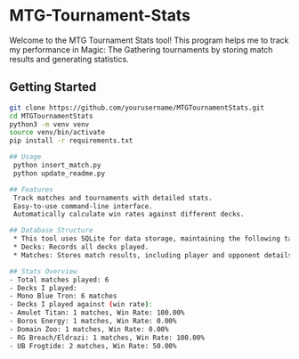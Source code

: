 # MTG-Tournament-Stats

Welcome to the MTG Tournament Stats tool! This program helps me to track my performance in Magic: The Gathering tournaments by storing match results and generating statistics.

## Getting Started
   ```bash
   git clone https://github.com/yourusername/MTGTournamentStats.git
   cd MTGTournamentStats
   python3 -m venv venv
   source venv/bin/activate
   pip install -r requirements.txt

## Usage
    python insert_match.py
    python update_readme.py

## Features
    Track matches and tournaments with detailed stats.
    Easy-to-use command-line interface.
    Automatically calculate win rates against different decks.

## Database Structure
    * This tool uses SQLite for data storage, maintaining the following tables:
    * Decks: Records all decks played.
    * Matches: Stores match results, including player and opponent details.

## Stats Overview
- Total matches played: 6
- Decks I played:
  - Mono Blue Tron: 6 matches
- Decks I played against (win rate):
  - Amulet Titan: 1 matches, Win Rate: 100.00%
  - Boros Energy: 1 matches, Win Rate: 0.00%
  - Domain Zoo: 1 matches, Win Rate: 0.00%
  - RG Breach/Eldrazi: 1 matches, Win Rate: 100.00%
  - UB Frogtide: 2 matches, Win Rate: 50.00%

